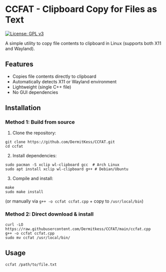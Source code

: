 # CCFAT - Clipboard Copy for Files as Text

[![License: GPL v3](https://img.shields.io/badge/License-GPLv3-blue.svg)](https://www.gnu.org/licenses/gpl-3.0)

A simple utility to copy file contents to clipboard in Linux (supports both X11 and Wayland).

## Features

- Copies file contents directly to clipboard
- Automatically detects X11 or Wayland environment
- Lightweight (single C++ file)
- No GUI dependencies

## Installation

### Method 1: Build from source
1. Clone the repository:
```shell
git clone https://github.com/DermitKess/CCFAT.git
cd ccfat
```
2. Install dependencies:
```shell
sudo pacman -S xclip wl-clipboard gcc  # Arch Linux
sudo apt install xclip wl-clipboard g++ # Debian/Ubuntu
```
3. Compile and install:
```shell
make
sudo make install
```
(or manually via `g++ -o ccfat ccfat.cpp` + copy to `/usr/local/bin`)

### Method 2: Direct download & install
```shell
curl -LO https://raw.githubusercontent.com/Dermitkess/CCFAT/main/ccfat.cpp
g++ -o ccfat ccfat.cpp
sudo mv ccfat /usr/local/bin/
```

## Usage
```shell
ccfat /path/to/file.txt
```
